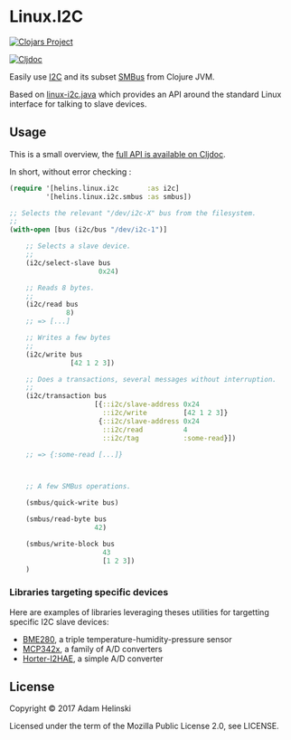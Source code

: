 # Linux.I2C

[![Clojars
Project](https://img.shields.io/clojars/v/io.helins/linux.i2c.svg)](https://clojars.org/io.helins/linux.i2c)

[![Cljdoc](https://cljdoc.org/badge/io.helins/linux.i2c)](https://cljdoc.org/d/io.helins/linux.i2c)

Easily use [I2C](https://en.wikipedia.org/wiki/I%C2%B2C) and its subset
[SMBus](https://en.wikipedia.org/wiki/System_Management_Bus) from Clojure JVM.

Based on [linux-i2c.java](https://github.com/helins/linux-i2c.java) which 
provides an API around the standard Linux interface for talking to slave
devices.

## Usage

This is a small overview, the [full API is available on
Cljdoc](https://cljdoc.org/d/io.helins/linux.i2c).

In short, without error checking :

```clj
(require '[helins.linux.i2c       :as i2c]
         '[helins.linux.i2c.smbus :as smbus])

;; Selects the relevant "/dev/i2c-X" bus from the filesystem.
;;
(with-open [bus (i2c/bus "/dev/i2c-1")]

    ;; Selects a slave device.
    ;;
    (i2c/select-slave bus
                      0x24)

    ;; Reads 8 bytes.
    ;;
    (i2c/read bus
              8)
    ;; => [...]

    ;; Writes a few bytes
    ;;
    (i2c/write bus
               [42 1 2 3])

    ;; Does a transactions, several messages without interruption.
    ;;
    (i2c/transaction bus
                     [{::i2c/slave-address 0x24
                       ::i2c/write         [42 1 2 3]}
                      {::i2c/slave-address 0x24
                       ::i2c/read          4
                       ::i2c/tag           :some-read}])

    ;; => {:some-read [...]}



    ;; A few SMBus operations.

    (smbus/quick-write bus)

    (smbus/read-byte bus
                     42)

    (smbus/write-block bus
                       43
                       [1 2 3])
    )
```

### Libraries targeting specific devices

Here are examples of libraries leveraging theses utilities for targetting
specific I2C slave devices:

- [BME280](https://github.com/helins/linux.i2c.bme280.clj), a triple
    temperature-humidity-pressure sensor
- [MCP342x](https://github.com/helins/linux.i2c.mcp342x.clj), a family of A/D
    converters
- [Horter-I2HAE](https://github.com/helins/linux.i2c.horter-i2hae.clj), a simple
    A/D converter

## License

Copyright © 2017 Adam Helinski

Licensed under the term of the Mozilla Public License 2.0, see LICENSE.
